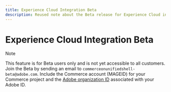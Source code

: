 ```yaml
---
title: Experience Cloud Integration Beta
description: Reused note about the Beta release for Experience Cloud integration
---
```

# Experience Cloud Integration Beta

>[!NOTE]
>
>This feature is for Beta users only and is not yet accessible to all customers. Join the Beta by sending an email to `commerceonunifiedshell-beta@adobe.com`. Include the Commerce account (MAGEID) for your Commerce project and the [Adobe organization ID](https://experienceleague.adobe.com/docs/core-services/interface/administration/organizations.html) associated with your Adobe ID.
